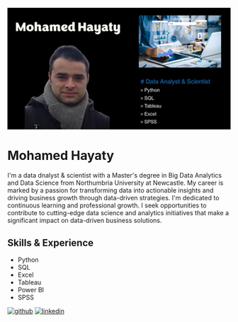 ![Data Analyst and Scientist](https://github.com/mohamedhayaty/mohamedhayaty/blob/main/created%20banner.png?raw=true)



# Mohamed Hayaty
I'm a data dnalyst & scientist with a Master's degree in Big Data Analytics and Data Science from Northumbria University at Newcastle. My career is marked by a passion for transforming data into actionable insights and driving business growth through data-driven strategies. I'm dedicated to continuous learning and professional growth. I seek opportunities to contribute to cutting-edge data science and analytics initiatives that make a significant impact on data-driven business solutions. 

## Skills & Experience

- Python
- SQL
- Excel
- Tableau
- Power BI
- SPSS


[<img src='https://cdn.jsdelivr.net/npm/simple-icons@3.0.1/icons/github.svg' alt='github' height='40'>](https://github.com/https://github.com/mohamedhayaty/mohamedhayaty/)  [<img src='https://cdn.jsdelivr.net/npm/simple-icons@3.0.1/icons/linkedin.svg' alt='linkedin' height='40'>](https://www.linkedin.com/in/https://www.linkedin.com/in/mohamed-hayaty//)  


